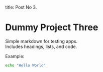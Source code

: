 
title: Post No 3.


# Dummy Project Three
Simple markdown for testing apps.  
Includes headings, lists, and code.  

Example:
```bash
echo "Hello World"
